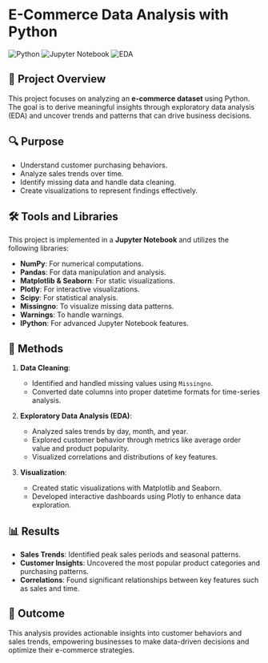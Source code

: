 # E-Commerce Data Analysis with Python

![Python](https://img.shields.io/badge/Python-3.8%2B-blue) ![Jupyter Notebook](https://img.shields.io/badge/Tool-Jupyter_Notebook-orange) ![EDA](https://img.shields.io/badge/EDA-Exploratory%20Data%20Analysis-yellowgreen)

## 📜 Project Overview
This project focuses on analyzing an **e-commerce dataset** using Python. The goal is to derive meaningful insights through exploratory data analysis (EDA) and uncover trends and patterns that can drive business decisions.

## 🔍 Purpose
- Understand customer purchasing behaviors.
- Analyze sales trends over time.
- Identify missing data and handle data cleaning.
- Create visualizations to represent findings effectively.

## 🛠️ Tools and Libraries
This project is implemented in a **Jupyter Notebook** and utilizes the following libraries:

- **NumPy**: For numerical computations.
- **Pandas**: For data manipulation and analysis.
- **Matplotlib & Seaborn**: For static visualizations.
- **Plotly**: For interactive visualizations.
- **Scipy**: For statistical analysis.
- **Missingno**: To visualize missing data patterns.
- **Warnings**: To handle warnings.
- **IPython**: For advanced Jupyter Notebook features.

## 🧩 Methods
1. **Data Cleaning**:
   - Identified and handled missing values using `Missingno`.
   - Converted date columns into proper datetime formats for time-series analysis.
   
2. **Exploratory Data Analysis (EDA)**:
   - Analyzed sales trends by day, month, and year.
   - Explored customer behavior through metrics like average order value and product popularity.
   - Visualized correlations and distributions of key features.

3. **Visualization**:
   - Created static visualizations with Matplotlib and Seaborn.
   - Developed interactive dashboards using Plotly to enhance data exploration.

## 📊 Results
- **Sales Trends**: Identified peak sales periods and seasonal patterns.
- **Customer Insights**: Uncovered the most popular product categories and purchasing patterns.
- **Correlations**: Found significant relationships between key features such as sales and time.

## 📝 Outcome
This analysis provides actionable insights into customer behaviors and sales trends, empowering businesses to make data-driven decisions and optimize their e-commerce strategies.

